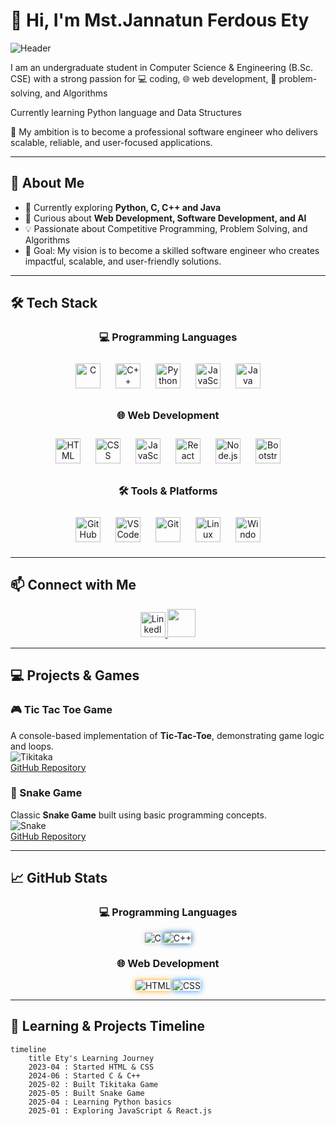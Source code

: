# 👋 Hi, I'm Mst.Jannatun Ferdous Ety

![Header](https://capsule-render.vercel.app/api?type=waving&color=gradient&height=140&section=header&text=Welcome%20to%20My%20GitHub!&fontSize=60)

I am an undergraduate student in Computer Science & Engineering (B.Sc. CSE) with a strong passion for 💻 coding, 🌐 web development, 🧩 problem-solving, and Algorithms 

Currently learning Python language and Data Structures 

🎯 My ambition is to become a professional software engineer who delivers scalable, reliable, and user-focused applications.

---

## 🧭 About Me

- 🔭 Currently exploring **Python, C, C++ and Java**  
- 🌱 Curious about **Web Development, Software Development, and AI**  
- 💡 Passionate about Competitive Programming, Problem Solving, and Algorithms 
- 🎯 Goal: My vision is to become a skilled software engineer who creates impactful, scalable, and user-friendly solutions.
---

## 🛠️ Tech Stack

<h3 align="center">💻 Programming Languages</h3>
<p align="center">
  <img src="https://skillicons.dev/icons?i=c" alt="C" width="40" style="margin:10px; transition: transform 0.2s;" onmouseover="this.style.transform='scale(1.2)'" onmouseout="this.style.transform='scale(1)'" />
  <img src="https://skillicons.dev/icons?i=cpp" alt="C++" width="40" style="margin:10px; transition: transform 0.2s;" onmouseover="this.style.transform='scale(1.2)'" onmouseout="this.style.transform='scale(1)'" />
  <img src="https://skillicons.dev/icons?i=python" alt="Python" width="40" style="margin:10px; transition: transform 0.2s;" onmouseover="this.style.transform='scale(1.2)'" onmouseout="this.style.transform='scale(1)'" />
  <img src="https://skillicons.dev/icons?i=javascript" alt="JavaScript" width="40" style="margin:10px; transition: transform 0.2s;" onmouseover="this.style.transform='scale(1.2)'" onmouseout="this.style.transform='scale(1)'" />
  <img src="https://skillicons.dev/icons?i=java" alt="Java" width="40" style="margin:10px; transition: transform 0.2s;" onmouseover="this.style.transform='scale(1.2)'" onmouseout="this.style.transform='scale(1)'" />
</p>

<h3 align="center">🌐 Web Development</h3>
<p align="center">
  <img src="https://skillicons.dev/icons?i=html" alt="HTML" width="40" style="margin:10px; transition: transform 0.2s;" onmouseover="this.style.transform='scale(1.2)'" onmouseout="this.style.transform='scale(1)'" />
  <img src="https://skillicons.dev/icons?i=css" alt="CSS" width="40" style="margin:10px; transition: transform 0.2s;" onmouseover="this.style.transform='scale(1.2)'" onmouseout="this.style.transform='scale(1)'" />
  <img src="https://skillicons.dev/icons?i=javascript" alt="JavaScript" width="40" style="margin:10px; transition: transform 0.2s;" onmouseover="this.style.transform='scale(1.2)'" onmouseout="this.style.transform='scale(1)'" />
  <img src="https://skillicons.dev/icons?i=react" alt="React" width="40" style="margin:10px; transition: transform 0.2s;" onmouseover="this.style.transform='scale(1.2)'" onmouseout="this.style.transform='scale(1)'" />
  <img src="https://skillicons.dev/icons?i=nodejs" alt="Node.js" width="40" style="margin:10px; transition: transform 0.2s;" onmouseover="this.style.transform='scale(1.2)'" onmouseout="this.style.transform='scale(1)'" />
  <img src="https://skillicons.dev/icons?i=bootstrap" alt="Bootstrap" width="40" style="margin:10px; transition: transform 0.2s;" onmouseover="this.style.transform='scale(1.2)'" onmouseout="this.style.transform='scale(1)'" />
</p>

<h3 align="center">🛠 Tools & Platforms</h3>
<p align="center">
  <img src="https://skillicons.dev/icons?i=github" alt="GitHub" width="40" style="margin:10px; transition: transform 0.2s;" onmouseover="this.style.transform='scale(1.2)'" onmouseout="this.style.transform='scale(1)'" />
  <img src="https://skillicons.dev/icons?i=vscode" alt="VS Code" width="40" style="margin:10px; transition: transform 0.2s;" onmouseover="this.style.transform='scale(1.2)'" onmouseout="this.style.transform='scale(1)'" />
  <img src="https://skillicons.dev/icons?i=git" alt="Git" width="40" style="margin:10px; transition: transform 0.2s;" onmouseover="this.style.transform='scale(1.2)'" onmouseout="this.style.transform='scale(1)'" />
  <img src="https://skillicons.dev/icons?i=linux" alt="Linux" width="40" style="margin:10px; transition: transform 0.2s;" onmouseover="this.style.transform='scale(1.2)'" onmouseout="this.style.transform='scale(1)'" />
  <img src="https://skillicons.dev/icons?i=windows" alt="Windows" width="40" style="margin:10px; transition: transform 0.2s;" onmouseover="this.style.transform='scale(1.2)'" onmouseout="this.style.transform='scale(1)'" />
</p>



---
## 📫 Connect with Me

<p align="center">
  <a href="https://www.linkedin.com/in/mst-jannatun-ferdous-ety-540725370/" target="_blank">
    <img src="https://skillicons.dev/icons?i=linkedin" alt="LinkedIn" width="40" />
  </a>
  <a href="jannatun3004@gmail.com" target="_blank">
  <img src="https://skillicons.dev/icons?i=gmail" width="45"/>
</a>
 
</p>

---
## 💻 Projects & Games

### 🎮 Tic Tac Toe Game
A console-based implementation of **Tic-Tac-Toe**, demonstrating game logic and loops.  
![Tikitaka](https://media.giphy.com/media/3oEjI6SIIHBdRxXI40/giphy.gif)  
[GitHub Repository](https://github.com/your-username/tikitaka-game)

### 🐍 Snake Game
Classic **Snake Game** built using basic programming concepts.  
![Snake](https://media.giphy.com/media/3ohc1xU6y9p37X0tqI/giphy.gif)  
[GitHub Repository](https://github.com/your-username/snake-game)

---

## 📈 GitHub Stats

<h3 align="center">💻 Programming Languages</h3>
<p align="center">
  <img src="https://img.shields.io/badge/C-75%25-lightgrey?style=for-the-badge&logo=c" alt="C" style="box-shadow: 0 0 10px #D3D3D3;" />
  <img src="https://img.shields.io/badge/C++-70%25-blue?style=for-the-badge&logo=c%2B%2B" alt="C++" style="box-shadow: 0 0 10px #00599C;" />
</p>

<h3 align="center">🌐 Web Development</h3>
<p align="center">
  <img src="https://img.shields.io/badge/HTML-90%25-orange?style=for-the-badge&logo=html5" alt="HTML" style="box-shadow: 0 0 10px #FFA500;" />
  <img src="https://img.shields.io/badge/CSS-85%25-blue?style=for-the-badge&logo=css3" alt="CSS" style="box-shadow: 0 0 10px #1E90FF;" />
</p>

---

## 📅 Learning & Projects Timeline

```mermaid
timeline
    title Ety's Learning Journey
    2023-04 : Started HTML & CSS
    2024-06 : Started C & C++
    2025-02 : Built Tikitaka Game
    2025-05 : Built Snake Game
    2025-04 : Learning Python basics
    2025-01 : Exploring JavaScript & React.js
